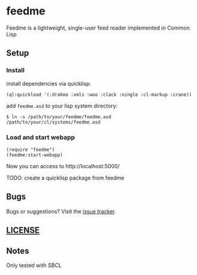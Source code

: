 # feedme

Feedme is a lightweight, single-user feed reader implemented in Common Lisp


## Setup


### Install

install dependencies via quicklisp:

```common-lisp
(ql:quickload '(:drakma :xmls :woo :clack :ningle :cl-markup :crane))

```

add `feedme.asd` to your lisp system directory:

```shell
$ ln -s /path/to/your/feedme/feedme.asd /path/to/your/cl/systems/feedme.asd
```

### Load and start webapp


```common-lisp
(require "feedme")
(feedme:start-webapp)
```
Now you can access to http://localhost:5000/


TODO: create a quicklisp package from feedme

## Bugs

Bugs or suggestions? Visit the [issue tracker](https://github.com/asciimoo/feedme/issues).


## [LICENSE](https://github.com/asciimoo/feedme/blob/master/LICENSE)

## Notes

Only tested with SBCL
